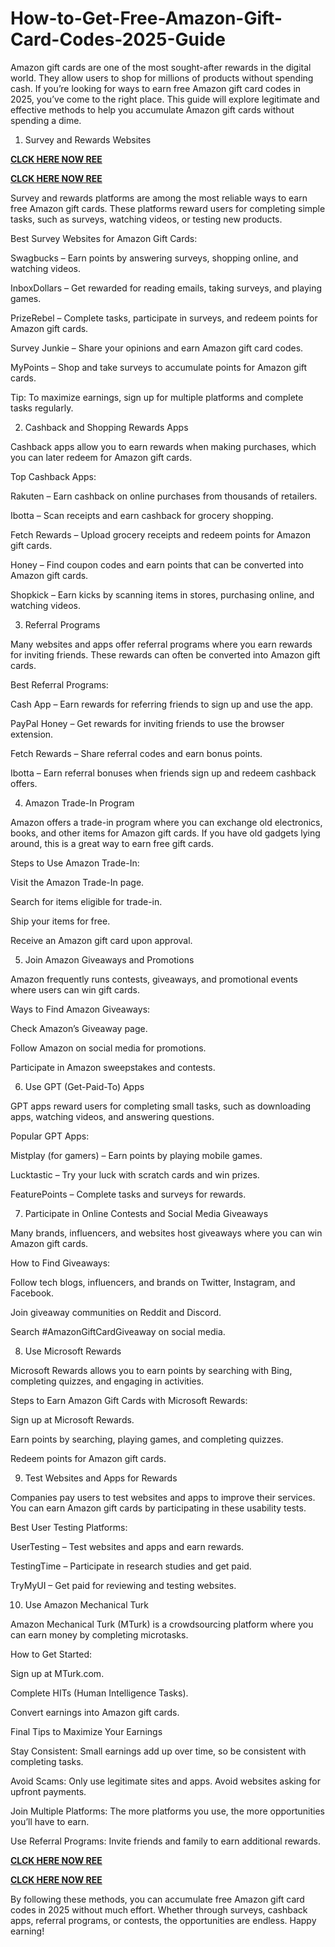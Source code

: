 # How-to-Get-Free-Amazon-Gift-Card-Codes-2025-Guide
Amazon gift cards are one of the most sought-after rewards in the digital world. They allow users to shop for millions of products without spending cash. If you’re looking for ways to earn free Amazon gift card codes in 2025, you’ve come to the right place. This guide will explore legitimate and effective methods to help you accumulate Amazon gift cards without spending a dime.

1. Survey and Rewards Websites

**[CLCK HERE NOW REE](https://tinyurl.com/amazongiftcard2423)**

**[CLCK HERE NOW REE](https://tinyurl.com/amazongiftcard2423)**

Survey and rewards platforms are among the most reliable ways to earn free Amazon gift cards. These platforms reward users for completing simple tasks, such as surveys, watching videos, or testing new products.

Best Survey Websites for Amazon Gift Cards:

Swagbucks – Earn points by answering surveys, shopping online, and watching videos.

InboxDollars – Get rewarded for reading emails, taking surveys, and playing games.

PrizeRebel – Complete tasks, participate in surveys, and redeem points for Amazon gift cards.

Survey Junkie – Share your opinions and earn Amazon gift card codes.

MyPoints – Shop and take surveys to accumulate points for Amazon gift cards.

Tip: To maximize earnings, sign up for multiple platforms and complete tasks regularly.

2. Cashback and Shopping Rewards Apps

Cashback apps allow you to earn rewards when making purchases, which you can later redeem for Amazon gift cards.

Top Cashback Apps:

Rakuten – Earn cashback on online purchases from thousands of retailers.

Ibotta – Scan receipts and earn cashback for grocery shopping.

Fetch Rewards – Upload grocery receipts and redeem points for Amazon gift cards.

Honey – Find coupon codes and earn points that can be converted into Amazon gift cards.

Shopkick – Earn kicks by scanning items in stores, purchasing online, and watching videos.

3. Referral Programs

Many websites and apps offer referral programs where you earn rewards for inviting friends. These rewards can often be converted into Amazon gift cards.

Best Referral Programs:

Cash App – Earn rewards for referring friends to sign up and use the app.

PayPal Honey – Get rewards for inviting friends to use the browser extension.

Fetch Rewards – Share referral codes and earn bonus points.

Ibotta – Earn referral bonuses when friends sign up and redeem cashback offers.

4. Amazon Trade-In Program

Amazon offers a trade-in program where you can exchange old electronics, books, and other items for Amazon gift cards. If you have old gadgets lying around, this is a great way to earn free gift cards.

Steps to Use Amazon Trade-In:

Visit the Amazon Trade-In page.

Search for items eligible for trade-in.

Ship your items for free.

Receive an Amazon gift card upon approval.

5. Join Amazon Giveaways and Promotions

Amazon frequently runs contests, giveaways, and promotional events where users can win gift cards.

Ways to Find Amazon Giveaways:

Check Amazon’s Giveaway page.

Follow Amazon on social media for promotions.

Participate in Amazon sweepstakes and contests.

6. Use GPT (Get-Paid-To) Apps

GPT apps reward users for completing small tasks, such as downloading apps, watching videos, and answering questions.

Popular GPT Apps:

Mistplay (for gamers) – Earn points by playing mobile games.

Lucktastic – Try your luck with scratch cards and win prizes.

FeaturePoints – Complete tasks and surveys for rewards.

7. Participate in Online Contests and Social Media Giveaways

Many brands, influencers, and websites host giveaways where you can win Amazon gift cards.

How to Find Giveaways:

Follow tech blogs, influencers, and brands on Twitter, Instagram, and Facebook.

Join giveaway communities on Reddit and Discord.

Search #AmazonGiftCardGiveaway on social media.

8. Use Microsoft Rewards

Microsoft Rewards allows you to earn points by searching with Bing, completing quizzes, and engaging in activities.

Steps to Earn Amazon Gift Cards with Microsoft Rewards:

Sign up at Microsoft Rewards.

Earn points by searching, playing games, and completing quizzes.

Redeem points for Amazon gift cards.

9. Test Websites and Apps for Rewards

Companies pay users to test websites and apps to improve their services. You can earn Amazon gift cards by participating in these usability tests.

Best User Testing Platforms:

UserTesting – Test websites and apps and earn rewards.

TestingTime – Participate in research studies and get paid.

TryMyUI – Get paid for reviewing and testing websites.

10. Use Amazon Mechanical Turk

Amazon Mechanical Turk (MTurk) is a crowdsourcing platform where you can earn money by completing microtasks.

How to Get Started:

Sign up at MTurk.com.

Complete HITs (Human Intelligence Tasks).

Convert earnings into Amazon gift cards.

Final Tips to Maximize Your Earnings

Stay Consistent: Small earnings add up over time, so be consistent with completing tasks.

Avoid Scams: Only use legitimate sites and apps. Avoid websites asking for upfront payments.

Join Multiple Platforms: The more platforms you use, the more opportunities you’ll have to earn.

Use Referral Programs: Invite friends and family to earn additional rewards.

**[CLCK HERE NOW REE](https://tinyurl.com/amazongiftcard2423)**

**[CLCK HERE NOW REE](https://tinyurl.com/amazongiftcard2423)**

By following these methods, you can accumulate free Amazon gift card codes in 2025 without much effort. Whether through surveys, cashback apps, referral programs, or contests, the opportunities are endless. Happy earning!
